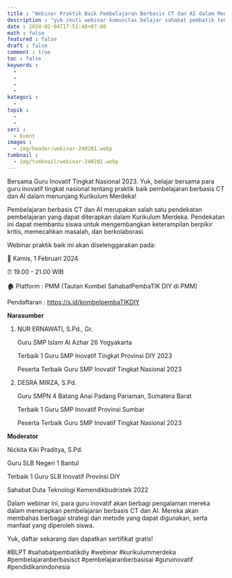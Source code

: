 ```yaml
---
title : "Webinar Praktik Baik Pembelajaran Berbasis CT dan AI dalam Menunjang Kurikulum Merdeka"
description : "yuk ikuti webinar komunitas belajar sahabat pembatik tentang pemanfaatan AI dan CT"
date : 2024-02-04T17:51:40+07:00
math : false
featured : false
draft : false
comment : true
toc : false
keywords : 
  - 
  - 
  - 
  - 
kategori : 
  - 
topik :
  - 
  - 
seri : 
  - Event
images :
  - img/header/webinar-240201.webp
tumbnail :
  - img/tumbnail/webinar-240201.webp
---
```


Bersama Guru Inovatif Tingkat Nasional 2023. Yuk, belajar bersama para guru inovatif tingkat nasional tentang praktik baik pembelajaran berbasis CT dan AI dalam menunjang Kurikulum Merdeka!

Pembelajaran berbasis CT dan AI merupakan salah satu pendekatan pembelajaran yang dapat diterapkan dalam Kurikulum Merdeka. Pendekatan ini dapat membantu siswa untuk mengembangkan keterampilan berpikir kritis, memecahkan masalah, dan berkolaborasi.

Webinar praktik baik ini akan diselenggarakan pada:

📆 Kamis, 1 Februari 2024

⏰ 19.00 - 21.00 WIB

🏚️ Platform : PMM (Tautan Kombel SahabatPembaTIK DIY di PMM)

Pendaftaran : https://s.id/kombelpembaTIKDIY

**Narasumber**

1. NUR ERNAWATI, S.Pd., Gr.

   Guru SMP Islam Al Azhar 26 Yogyakarta

   Terbaik 1 Guru SMP Inovatif Tingkat Provinsi DIY 2023

   Peserta Terbaik Guru SMP Inovatif Tingkat Nasional 2023

2. DESRA MIRZA, S.Pd.

   Guru SMPN 4 Batang Anai Padang Pariaman, Sumatera Barat

   Terbaik 1 Guru SMP Inovatif Provinsi Sumbar

   Peserta Terbaik  Guru SMP Inovatif Tingkat Nasional 2023 

**Moderator**

Nickita Kiki Praditya, S.Pd.

Guru SLB Negeri 1 Bantul

Terbaik 1 Guru SLB Inovatif Provinsi DIY

Sahabat Duta Teknologi Kemendikbudristek 2022

Dalam webinar ini, para guru inovatif akan berbagi pengalaman mereka dalam menerapkan pembelajaran berbasis CT dan AI. Mereka akan membahas berbagai strategi dan metode yang dapat digunakan, serta manfaat yang diperoleh siswa.

Yuk, daftar sekarang dan dapatkan sertifikat gratis!

#BLPT
#sahabatpembatikdiy
#webinar 
#kurikulummerdeka 
#pembelajaranberbasisct 
#pembelajaranberbasisai 
#guruinovatif 
#pendidikanindonesia
